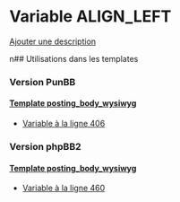 # Variable ALIGN_LEFT
[Ajouter une description](https://fa-tvars.appspot.com/ALIGN_LEFT)

n## Utilisations dans les templates

### Version PunBB

#### [Template posting_body_wysiwyg](punbb/posting_body_wysiwyg.md)
* [Variable à la ligne 406](../punbb/posting_body_wysiwyg.tpl#L406)

### Version phpBB2

#### [Template posting_body_wysiwyg](subsilver/posting_body_wysiwyg.md)
* [Variable à la ligne 460](../subsilver/posting_body_wysiwyg.tpl#L460)